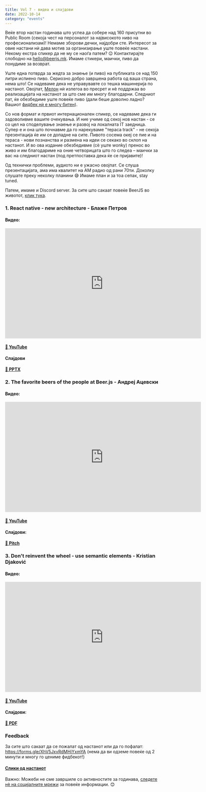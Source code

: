 ```yaml
---
title: Vol 7 - видеа и слајдови
date: 2022-10-14
category: "events"
---
```


Веќе втор настан годинава што успеа да собере над 160 присутни во Public Room (секоја чест на персоналот за највисокото ниво на професионализам)! Немаме зборови дечки, најдобри сте. Интересот за овие настани нѝ дава мотив за организирање уште повеќе настани. Некому екстра спикер да не му се наоѓа патем? 😉 Контактирајте слободно на [hello@beerjs.mk](mailto:hello@beerjs.mk). Имаме стикери, маички, пиво да понудиме за возврат. 

Уште една потврда за жедта за знаење (и пиво) на публиката се над 150 литри испиено пиво. Сериозно добро завршена работа од ваша страна, нема што! Се надевамe дека не управувавте со тешка машинерија по настанот. Овојпат, [Мелон](https://melontech.com) нѝ излегоа во пресрет и нѐ поддржаа во реализацијата на настанот за што сме им многу благодарни. Следниот пат, ќе обезбедиме уште повеќе пиво (дали беше доволно ладно? Вашиот [фидбек нѝ е многу битен](https://forms.gle/XhV5JxvRdMHiYxmYA)).

Со нов формат и првиот интернационален спикер, се надеваме дека ги задоволивме вашите очекувања. И ние учиме од секој нов настан - се со цел на споделување знаење и развој на локалната IT заедница. Супер е и она што почнавме да го нарекуваме "тераса track" - не секоја презентација ќе им се допадне на сите. Пивото сосема океј се пие и на тераса - нови познанства и размена на идеи се секако во склоп на настанот. И во ова издание обезбедивме (сѐ уште wonky) пренос во живо и им благодариме на оние четворицата што го следеа – маички за вас на следниот настан (под претпоставка дека ќе се пријавите)!

Од технички проблеми, аудиото ни е ужасно овојпат. Се слуша презентацијата, ама има квалитет на AM радио од рани 70ти. Доколку слушате преку неколку планини 😅
Имаме план и за тоа сепак, stay tuned.

Патем, имаме и Discord server. За сите што сакаат повеќе BeerJS во животот, [клик тука](https://discord.gg/KFwsH7jc).

### 1. React native - new architecture - __Блаже Петров__

#### Видео:

<div class="iframe-wrapper"><iframe src="https://www.youtube.com/embed/TbX5L7aQqpg" width="640" height="360" frameborder="0" allowfullscreen></iframe></div>

#### [🔗 YouTube](https://www.youtube.com/watch?v=TbX5L7aQqpg)

#### Слајдови

#### [🔗 PPTX](/PresentationRN.pptx)

### 2. The favorite beers of the people at Beer.js - __Андреј Ацевски__

#### Видео:

<div class="iframe-wrapper"><iframe src="https://www.youtube.com/embed/JYuyVvuTmGY" width="640" height="360" frameborder="0" allowfullscreen></iframe></div>

#### [🔗 YouTube](https://www.youtube.com/watch?v=JYuyVvuTmGY)

#### Слајдови:

#### [🔗 Pitch](https://pitch.com/public/62f9b7ab-4e5a-46ad-ad1a-3cb7dcf19faa/62774b44-a883-4f42-b3fc-10018bc87600)

### 3. Don't reinvent the wheel - use semantic elements - __Kristian Djaković__

#### Видео:

<div class="iframe-wrapper"><iframe src="https://www.youtube.com/embed/DI8khF3CdZo" width="640" height="360" frameborder="0" allowfullscreen></iframe></div>

#### [🔗 YouTube](https://www.youtube.com/watch?v=DI8khF3CdZo)

#### Слајдови:

#### [🔗 PDF](/Semantic_Elements_Beer_js_2022.pdf)

### Feedback

За сите што сакаат да се пожалат од настанот или да го пофалат: https://forms.gle/XhV5JxvRdMHiYxmYA (нема да ви одземе повеќе од 2 минути и многу го цениме фидбекот!)

#### [Слики од настанот](https://photos.app.goo.gl/4AoEefFZvNMDQxhq9)

Важно: Можеби не сме завршиле со активностите за годинава, [следете нѐ на социјалните мрежи](/contact) за повеќе информации. 😊
